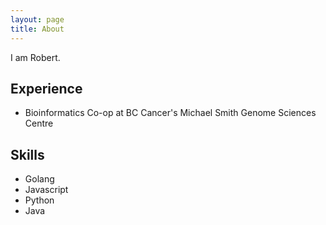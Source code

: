 ```yaml
---
layout: page
title: About
---
```



I am Robert.

## Experience
- Bioinformatics Co-op at BC Cancer's Michael Smith Genome Sciences Centre

## Skills
- Golang
- Javascript
- Python
- Java
